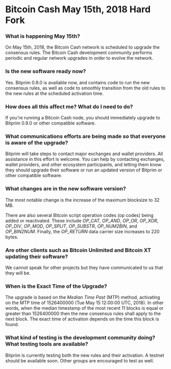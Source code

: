 # Bitcoin Cash May 15th, 2018 Hard Fork

### What is happening May 15th?

On May 15th, 2018, the Bitcoin Cash network is scheduled to upgrade the consensus rules. The Bitcoin Cash development community performs periodic and regular network upgrades in order to evolve the network. 

### Is the new software ready now?

Yes. Bitprim 0.9.0 is available now, and contains code to run the new consensus rules, as well as code to smoothly transition from the old rules to the new rules at the scheduled activation time.

### How does all this affect me? What do I need to do?

If you're running a Bitcoin Cash node, you should immediately upgrade to Bitprim 0.9.0 or other compatible software.

### What communications efforts are being made so that everyone is aware of the upgrade?

Bitprim will take steps to contact major exchanges and wallet providers. All assistance in this effort is welcome. You can help by contacting exchanges, wallet providers, and other ecosystem participants, and letting them know they should upgrade their software or run an updated version of Bitprim or other compatible software.

### What changes are in the new software version?

The most notable change is the increase of the maximum blocksize to 32 MB.

There are also several Bitcoin script operation codes (op codes) being added or reactivated. These include _OP_CAT_, _OP_AND_, _OP_OR_, _OP_XOR_, _OP_DIV_, _OP_MOD_, _OP_SPLIT_, _OP_SUBSTR_, _OP_NUM2BIN_, and _OP_BIN2NUM_. Finally, the _OP_RETURN_ data carrier size increases to 220 bytes.

### Are other clients such as Bitcoin Unlimited and Bitcoin XT updating their software?

We cannot speak for other projects but they have communicated to us that they will be.

### When is the Exact Time of the Upgrade? 

The upgrade is based on the _Median Time Past_ (MTP) method, activating on the MTP time of 1526400000 (Tue May 15 12:00:00 UTC, 2018). In other words, when the median timestamp of the most recent 11 blocks is equal or greater than 1526400000 then the new consensus rules shall apply to the next block. The exact time of activation depends on the time this block is found.

### What kind of testing is the development community doing? What testing tools are available?

Bitprim is currently testing both the new rules and their activation. A testnet should be available soon. Other groups are encouraged to test as well.
